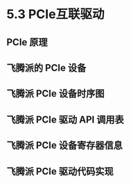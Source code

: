 # 5.3 PCIe互联驱动

## PCIe 原理

## 飞腾派的 PCIe 设备

## 飞腾派 PCIe 设备时序图

## 飞腾派 PCIe 驱动 API 调用表

## 飞腾派 PCIe 设备寄存器信息

## 飞腾派 PCIe 驱动代码实现



